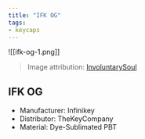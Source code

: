 ```yaml
---
title: "IFK OG"
tags:
- keycaps 
---
```


![[ifk-og-1.png]]

> Image attribution: [InvoluntarySoul](https://keyo.sk/browse?user=InvoluntarySoul)

## IFK OG

- Manufacturer: Infinikey
- Distributor: TheKeyCompany
- Material: Dye-Sublimated PBT
